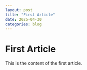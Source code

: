 ```yaml
---
layout: post
title: "First Article"
date: 2025-04-30
categories: blog
---
```


# First Article
This is the content of the first article.
